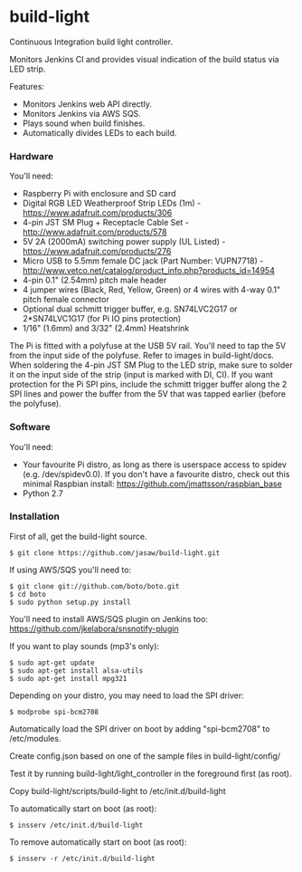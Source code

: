 build-light
===========

Continuous Integration build light controller.

Monitors Jenkins CI and provides visual indication of the build status via LED strip.

Features:
* Monitors Jenkins web API directly.
* Monitors Jenkins via AWS SQS.
* Plays sound when build finishes.
* Automatically divides LEDs to each build.



### Hardware

You'll need:
* Raspberry Pi with enclosure and SD card
* Digital RGB LED Weatherproof Strip LEDs (1m) - https://www.adafruit.com/products/306
* 4-pin JST SM Plug + Receptacle Cable Set - http://www.adafruit.com/products/578
* 5V 2A (2000mA) switching power supply (UL Listed) - https://www.adafruit.com/products/276
* Micro USB to 5.5mm female DC jack (Part Number: VUPN7718) - http://www.vetco.net/catalog/product_info.php?products_id=14954
* 4-pin 0.1" (2.54mm) pitch male header
* 4 jumper wires (Black, Red, Yellow, Green) or 4 wires with 4-way 0.1" pitch female connector
* Optional dual schmitt trigger buffer, e.g. SN74LVC2G17 or 2*SN74LVC1G17 (for Pi IO pins protection)
* 1/16" (1.6mm) and 3/32" (2.4mm) Heatshrink

The Pi is fitted with a polyfuse at the USB 5V rail.
You'll need to tap the 5V from the input side of the polyfuse.
Refer to images in build-light/docs.
When soldering the 4-pin JST SM Plug to the LED strip, make sure to solder it on the input side of the strip (input is marked with DI, CI).
If you want protection for the Pi SPI pins, include the schmitt trigger buffer along the 2 SPI lines and power the buffer from the 5V that was tapped earlier (before the polyfuse).



### Software

You'll need:
* Your favourite Pi distro, as long as there is userspace access to spidev (e.g. /dev/spidev0.0). If you don't have a favourite distro, check out this minimal Raspbian install: https://github.com/jmattsson/raspbian_base
* Python 2.7



### Installation

First of all, get the build-light source.
```
$ git clone https://github.com/jasaw/build-light.git
```

If using AWS/SQS you'll need to:
```
$ git clone git://github.com/boto/boto.git
$ cd boto
$ sudo python setup.py install
```
You'll need to install AWS/SQS plugin on Jenkins too:
https://github.com/jkelabora/snsnotify-plugin

If you want to play sounds (mp3's only):
```
$ sudo apt-get update
$ sudo apt-get install alsa-utils
$ sudo apt-get install mpg321
```

Depending on your distro, you may need to load the SPI driver:
```
$ modprobe spi-bcm2708
```

Automatically load the SPI driver on boot by adding "spi-bcm2708" to /etc/modules.

Create config.json based on one of the sample files in build-light/config/

Test it by running build-light/light_controller in the foreground first (as root).

Copy build-light/scripts/build-light to /etc/init.d/build-light

To automatically start on boot (as root):
```
$ insserv /etc/init.d/build-light
```

To remove automatically start on boot (as root):
```
$ insserv -r /etc/init.d/build-light
```
